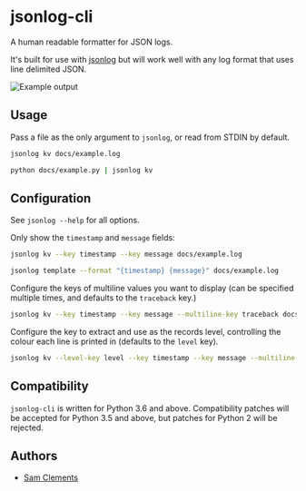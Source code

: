 jsonlog-cli
===========

A human readable formatter for JSON logs.

It's built for use with [jsonlog] but will work well with any log format that
uses line delimited JSON.

![Example output](https://raw.githubusercontent.com/borntyping/jsonlog-cli/master/docs/example.png)

Usage
-----

Pass a file as the only argument to `jsonlog`, or read from STDIN by default.

```bash
jsonlog kv docs/example.log
```

```bash
python docs/example.py | jsonlog kv
```

Configuration
-------------

See `jsonlog --help` for all options.

Only show the `timestamp` and `message` fields:

```bash
jsonlog kv --key timestamp --key message docs/example.log
```

```bash
jsonlog template --format "{timestamp} {message}" docs/example.log
```

Configure the keys of multiline values you want to display (can be specified
multiple times, and defaults to the `traceback` key.)

```bash
jsonlog kv --key timestamp --key message --multiline-key traceback docs/example.log
```

Configure the key to extract and use as the records level, controlling the
colour each line is printed in (defaults to the `level` key).

```bash
jsonlog kv --level-key level --key timestamp --key message --multiline-key traceback docs/example.log
```

Compatibility
-------------

`jsonlog-cli` is written for Python 3.6 and above. Compatibility patches will be
accepted for Python 3.5 and above, but patches for Python 2 will be rejected.


Authors
-------

* [Sam Clements]

[jsonlog]: https://github.com/borntyping/jsonlog
[Sam Clements]: https://gitlab.com/borntyping
